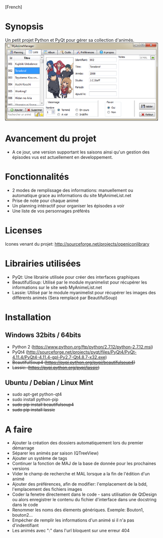 [French]
# Synopsis
Un petit projet Python et PyQt pour gérer sa collection d'animés.
![alt tag](https://raw.githubusercontent.com/seigneurfuo/MyAnimeManager/master/data/docs/2016-10-27_00-41-12.png)

# Avancement du projet
- A ce jour, une version supportant les saisons ainsi qu'un gestion des épisodes vus est actuellement en developpement.

# Fonctionnalités
- 2 modes de remplissage des informations: manuellement ou automatique grace au informations du site MyAnimeList.net
- Prise de note pour chaque animé
- Un planning intéractif pour organiser les épisodes a voir
- Une liste de vos personnages préférés

# Licenses
Icones venant du projet: http://sourceforge.net/projects/openiconlibrary

# Librairies utilisées
- PyQt: Une librairie utilisée pour créer des interfaces graphiques
- BeautifulSoup: Utilisé par le module myanimelist pour récupérer les informations sur le site web MyAnimeList.net
- Lassie: Utilisé par le module myanimelist pour récupérer les images des différents animés (Sera remplacé par BeautifulSoup)

# Installation

## Windows 32bits / 64bits
- Python 2 (https://www.python.org/ftp/python/2.7.12/python-2.7.12.msi)
- PyQt4 (http://sourceforge.net/projects/pyqt/files/PyQt4/PyQt-4.11.4/PyQt4-4.11.4-gpl-Py2.7-Qt4.8.7-x32.exe)
- ~~BeautifulSoup4 (https://pypi.python.org/pypi/beautifulsoup4)~~
- ~~Lassie: (https://pypi.python.org/pypi/lassie)~~

## Ubuntu / Debian / Linux Mint
- sudo apt-get python-qt4
- sudo install python-pip
- ~~sudo pip install beautifulsoup4~~
- ~~sudo pip install lassie~~

# A faire
- Ajouter la création des dossiers automatiquement lors du premier démarrage
- Séparer les animés par saison (QTreeView)
- Ajouter un système de tags
- Continuer la fonction de MAJ de la base de donnée pour les prochaines versions
- Vider le champ de recherche et MAL lorsque a la fin de l'édition d'un animé
- Ajouter des préférences, afin de modifier: l'emplacement de la bdd, l'emplacement des fichiers images
- Coder la fenetre directement dans le code - sans utilisation de QtDesign ou alors enregistrer le contenu du fichier d'interface dans une docstring dans le code
- Renommer les noms des élements génériques. Exemple: Bouton1, bouton2...
- Empécher de remplir les informations d'un animé si il n'a pas d'indentifiant
- Les animés avec \":\" dans l'url bloquent sur une erreur 404
